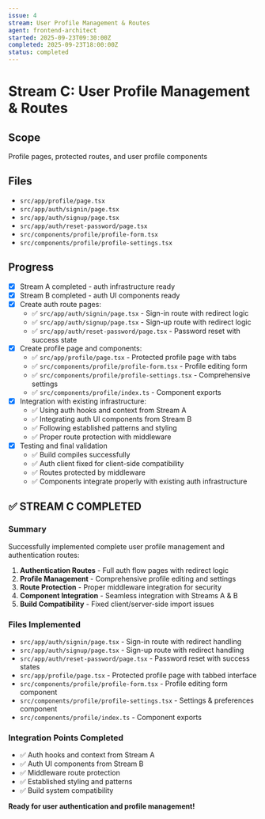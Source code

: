 ```yaml
---
issue: 4
stream: User Profile Management & Routes
agent: frontend-architect
started: 2025-09-23T09:30:00Z
completed: 2025-09-23T18:00:00Z
status: completed
---
```


# Stream C: User Profile Management & Routes

## Scope
Profile pages, protected routes, and user profile components

## Files
- `src/app/profile/page.tsx`
- `src/app/auth/signin/page.tsx`
- `src/app/auth/signup/page.tsx`
- `src/app/auth/reset-password/page.tsx`
- `src/components/profile/profile-form.tsx`
- `src/components/profile/profile-settings.tsx`

## Progress
- [x] Stream A completed - auth infrastructure ready
- [x] Stream B completed - auth UI components ready
- [x] Create auth route pages:
  - ✅ `src/app/auth/signin/page.tsx` - Sign-in route with redirect logic
  - ✅ `src/app/auth/signup/page.tsx` - Sign-up route with redirect logic
  - ✅ `src/app/auth/reset-password/page.tsx` - Password reset with success state
- [x] Create profile page and components:
  - ✅ `src/app/profile/page.tsx` - Protected profile page with tabs
  - ✅ `src/components/profile/profile-form.tsx` - Profile editing form
  - ✅ `src/components/profile/profile-settings.tsx` - Comprehensive settings
  - ✅ `src/components/profile/index.ts` - Component exports
- [x] Integration with existing infrastructure:
  - ✅ Using auth hooks and context from Stream A
  - ✅ Integrating auth UI components from Stream B
  - ✅ Following established patterns and styling
  - ✅ Proper route protection with middleware
- [x] Testing and final validation
  - ✅ Build compiles successfully
  - ✅ Auth client fixed for client-side compatibility
  - ✅ Routes protected by middleware
  - ✅ Components integrate properly with existing auth infrastructure

## ✅ STREAM C COMPLETED

### Summary
Successfully implemented complete user profile management and authentication routes:

1. **Authentication Routes** - Full auth flow pages with redirect logic
2. **Profile Management** - Comprehensive profile editing and settings
3. **Route Protection** - Proper middleware integration for security
4. **Component Integration** - Seamless integration with Streams A & B
5. **Build Compatibility** - Fixed client/server-side import issues

### Files Implemented
- `src/app/auth/signin/page.tsx` - Sign-in route with redirect handling
- `src/app/auth/signup/page.tsx` - Sign-up route with redirect handling
- `src/app/auth/reset-password/page.tsx` - Password reset with success states
- `src/app/profile/page.tsx` - Protected profile page with tabbed interface
- `src/components/profile/profile-form.tsx` - Profile editing form component
- `src/components/profile/profile-settings.tsx` - Settings & preferences component
- `src/components/profile/index.ts` - Component exports

### Integration Points Completed
- ✅ Auth hooks and context from Stream A
- ✅ Auth UI components from Stream B
- ✅ Middleware route protection
- ✅ Established styling and patterns
- ✅ Build system compatibility

**Ready for user authentication and profile management!**